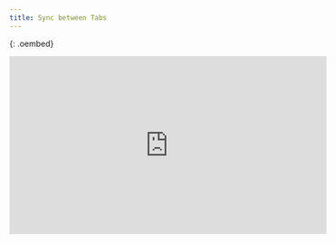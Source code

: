 ```yaml
---
title: Sync between Tabs
---
```


{: .oembed}
<iframe width="560" height="315" src="https://www.youtube.com/embed/v6ibgBSEBaQ" title="YouTube video player" frameborder="0" allow="accelerometer; autoplay; clipboard-write; encrypted-media; gyroscope; picture-in-picture; web-share" allowfullscreen></iframe>